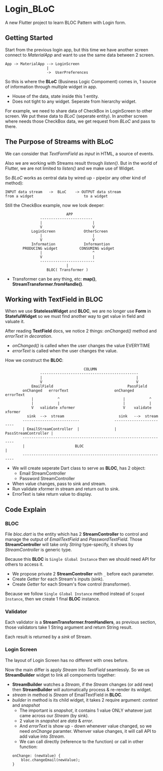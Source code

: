 # Login_BLoC

A new Flutter project to learn BLOC Pattern with Login form.

## Getting Started

Start from the previous login app, but this time we have another screen connect to *MaterialApp* and want to use the same data between 2 screen.

```
App -> MaterialApp --> LoginScreen
                   |
                   ->  UserPreferences
```

So this is where the **BLoC** (Business Logic Compoment) comes in, 1 source of information through multiple widget in app.
- House of the data, state inside this 1 entity.
- Does not tight to any widget. Seperate from hierarchy widget.

For example, we need to share data of CheckBox in LoginScreen to other screen. We put these data to *BLoC* (seperate entity).
In another screen where needs those CheckBox data, we get request from *BLoC* and pass to there.

## The Purpose of Streams with BLoC

We can consider that *TextFormField* as *input* in HTML, a source of events.  

Also we are working with Streams result through *listen()*. But in the world of Flutter, we are not limited to *listen()* and we make use of Widget.

So *BLoC* works as central data by wired up - pipe(or any other kind of method):
```
INPUT data stream   ->  BLoC    -> OUTPUT data stream 
from a widget                       to a widget
```

Still the CheckBox example, now we look deeper:
```
                            APP
                ------------------------
                |                       |
                V                       V
            LoginScreen             OtherScreen
                |                       |   
                V                       V
            Information             Informantion
        PRODUCING widget          CONSUMING widget
                |                       ^
                V                       |
                -------------------------
                            |
                   BLOC( Transformer )
```

- Transformer can be any thing, etc: **map()**, **StreamTransformer.fromHandle()**.

## Working with TextField in BLOC

When we use **StatelessWidget** and **BLOC**, we are no longer use **Form** in **StatefulWidget** so we must find another way to get value in field and valuate it.

After reading **TextField** docs, we notice 2 things: *onChanged()* method and *errorText* in *decoration*.
- *onChanged()* is called when the user changes the value EVERYTIME
- *errorText* is called when the user changes the value.

How we construct the **BLOC**:
```
                                    COLUMN
                ---------------------------------------------
                |                                           |
                V                                           V
            EmailField                                  PassField
        onChanged   errorText                     onChanged   errorText
            |           ^                             |           ^
            |           |                             |           |
            V   validate xformer                      V    validate xformer  
          sink  -->  stream                         sink   -->  stream
        --------------------------                ------------------------  
        | EmailStreamController  |                | PassStreamController |
        ------------------------------------------------------------------
        |                       BLOC                                     |
        ------------------------------------------------------------------
```

- We will create seperate Dart class to serve as **BLOC**, has 2 object:
    - Email StreamController
    - Password StreamController
- When value changes, pass to sink and stream. 
- Run validate xformer in stream and return out to sink.
- ErrorText is take return value to display.


## Code Explain

### BLOC

File *bloc.dart* is the entity which has 2 **StreamController** to control and manage the output of *EmailTextField* and *PasswordTextField*.
Those **StreamController** will take only *String* type-specify, it shows by *StreamController* is generic type.

Because this **BLOC** is `Single Global Instance` then we should need API for others to access it. 
- We propose private 2 **StreamController** with `_` before each parameter.
- Create *Getter* for each Stream's inputs (sink).
- Create *Getter* for each Stream's flow control (transformer).

Because we follow `Single Global Instance` method instead of `Scoped Instance`, then we create 1 final **BLOC** instance.

### Validator

Each validator is a **StreamTransformer.fromHandlers**, as previous section, those validators take 1 String argument and return String result.

Each result is returned by a *sink* of Stream.

### Login Screen

The layout of Login Screen has no different with ones before.

Now the main differ is apply *Stream* into *TextField* seamlessly. So we us **StreamBuilder** widget to link all compoments together:
- **StreamBuilder** watches a *Stream*, if the *Stream* changes (or add new) then **StreamBuilder** will automatically process & re-render its widget.
- *stream* in method is *Stream* of EmailTextField in **BLOC**.
- *builder* in method is its child widget, it takes 2 require argument: *context* and *snapshot*
    - The important is *snapshot*, it contains 1 value ONLY whatever just came across our *Stream* (by sink).
    - 2 value in *snapshot* are *data* & *error*.
    - And *errorText* is show up - down whenever value changed, so we need *onChange* paramter. Whenver value changes, it will call API to add value into *Stream*.
    - We can call directly (reference to the function) or call in other function:
    ```
    onChange: (newValue) {
        bloc.changeEmail(newValue);
    }
    ```